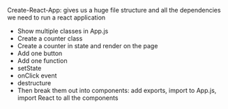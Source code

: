 Create-React-App: gives us a huge file structure and all the dependencies we need to run a react application


- Show multiple classes in App.js
- Create a counter class
- Create a counter in state and render on the page
- Add one button
- Add one function
- setState
- onClick event
- destructure
- Then break them out into components: add exports, import to App.js, import React to all the components
